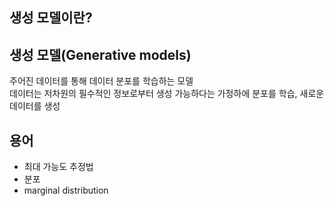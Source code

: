 ## 생성 모델이란?

## 생성 모델(Generative models)

주어진 데이터를 통해 데이터 분포를 학습하는 모델  
데이터는 저차원의 필수적인 정보로부터 생성 가능하다는 가정하에 분포를 학습, 새로운 데이터를 생성

## 용어
- 최대 가능도 추정법
- 분포
- marginal distribution